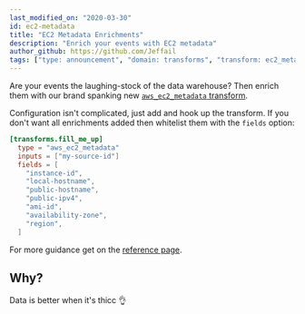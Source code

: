 ```yaml
---
last_modified_on: "2020-03-30"
id: ec2-metadata
title: "EC2 Metadata Enrichments"
description: "Enrich your events with EC2 metadata"
author_github: https://github.com/Jeffail
tags: ["type: announcement", "domain: transforms", "transform: ec2_metadata"]
---
```


Are your events the laughing-stock of the data warehouse? Then enrich them with
our brand spanking new [`aws_ec2_metadata` transform][docs.transforms.aws_ec2_metadata].

<!--truncate-->

Configuration isn't complicated, just add and hook up the transform. If you
don't want all enrichments added then whitelist them with the `fields` option:

```toml
[transforms.fill_me_up]
  type = "aws_ec2_metadata"
  inputs = ["my-source-id"]
  fields = [
    "instance-id",
    "local-hostname",
    "public-hostname",
    "public-ipv4",
    "ami-id",
    "availability-zone",
    "region",
  ]
```

For more guidance get on the [reference page][docs.transforms.aws_ec2_metadata].

## Why?

Data is better when it's thicc 👌


[docs.transforms.aws_ec2_metadata]: /docs/reference/transforms/aws_ec2_metadata/
